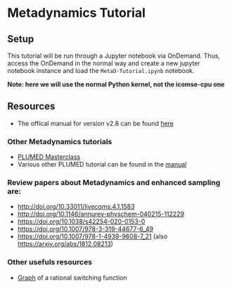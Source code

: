 # Metadynamics Tutorial


## Setup 
This tutorial will be run through a Jupyter notebook via OnDemand. Thus, access the OnDemand in the normal way and create a new jupyter notebook instance and load the `MetaD-Tutorial.ipynb` notebook. 

**Note: here we will use the normal Python kernel, not the icomse-cpu one**



## Resources

- The offical manual for version v2.8 can be found [here](https://www.plumed.org/doc-v2.8/user-doc/html/index.html) 

### Other Metadynamics tutorials
- [PLUMED Masterclass](https://www.plumed.org/masterclass)
- Various other PLUMED tutorial can be found in the [manual](https://www.plumed.org/doc-v2.8/user-doc/html/tutorials.html)

### Review papers about Metadynamics and enhanced sampling are:
- http://doi.org/10.33011/livecoms.4.1.1583
- http://doi.org/10.1146/annurev-physchem-040215-112229
- https://doi.org/10.1038/s42254-020-0153-0
- https://doi.org/10.1007/978-3-319-44677-6_49
- https://doi.org/10.1007/978-1-4939-9608-7_21 (also https://arxiv.org/abs/1812.08213)

### Other usefuls resources
- [Graph](https://www.desmos.com/calculator/nqujdsvj0z) of a rational switching function
